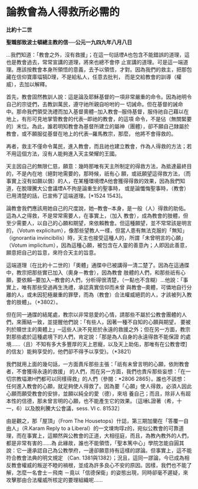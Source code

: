 # 論教會為人得救所必需的


**比約十二世**

**聖職部致波士頓總主教的信──公元一九四九年八月八日**





…我們知道：「教會之外，沒有救援」；在這一句話堙A也包含不能錯誤的道理，這也是教會過去，常常宣講的道理，將來也總不會停
止宣講的道理。可是這一端道理。應該按教會本身所領悟的意義，去予以領悟，才對。因為我們的救主，把那包藏在信仰寶庫堛犒D理，不是給私人，任意去批判，
而是交給教會的訓導（權威），去加以解釋。

首先，教會固然教訓人說：這是論及耶穌基督的一項非常嚴重的命令。因為祂明令自己的宗徒們，去教訓萬民，遵守祂所親自吩咐的一
切誡命。但在基督的誡命中。那命我們領受洗禮而加入基督奧體─加入教會─服侍基督，服侍祂自己藉以在地上，有形可見地掌管教會的代表─即祂的教會，的這項
命令，不是佔（無關緊要的）末位。為此，誰若明知教會為基督所建立的屬神（團體），卻不願自己隸屬於教會，或不願服從基督在地上的代表─羅馬教宗，那麼，
他將不會得救的。

再者，救主不僅命令萬民，進入教會，而且祂也建立教會，作為人得救的方法；若不用這個方法，沒有人能夠進入天主榮耀的王國。

天主因自己的無限仁慈，願意：幾時那唯有天主所制定的得救方法，為抵達最終目的，不是內在地（絕對地需要的，那時候，祇有心
願，或祇願望這得救方法，（而事實上沒有如願以償）的人，在某種環境堙A他會獲得得救的效果，因為我們知道，在脫理騰大公會議堙A不拘是論重生的聖事時，
或是論懺悔聖事時，（教會）已用清楚的話，已宣佈了這端道理。[*1524 1543]。

論教會我們應該用她自己的尺度說，她─教會─本身，是一般（人）得救的助佑。這為人之得救，不是常常需要人，在事實上，（加入
教會），成為教會的肢體，但至少需要人，以自己的心願和期望，來依賴教會。但這種願望，並不常常該是明言的，（Votum 
explicitum），像那些望教人一樣，但當人患有無法克服的「無知」（ignorantia 
invincibilis）時，天主也接受這種人的，所謂「未曾明言的心願」（Votum 
implicitum），因為這種心願，被包含在人靈的善意內；人即因此善意，願意把自己的旨意，來符合天主的旨意。

這端道理〔在比約十二世的〕「奧體」通牒中已被講得一清二楚了。因為在這通牒中，教宗把那些實已加入（奧身－教會），因為教會
肢體的人們，和那些祇有心願，要依賴─要加入─教會的人們，分析得很清楚，（一點也不含糊）…他說：「事實上，唯有那些受過再生洗禮，承認真實信仰而未曾
與教會─奧體，可憐地自行分離的人，或未因犯極嚴重的罪孽，而為（教會）合法權威絕罰的人，才該被列入教會的肢體」。（*3802）。

但在同一通牒的結尾處，教宗以非常慈愛的心情，請那些不屬於公教會團體的人們，來團結一致，並提醒他們說：「有些人，因著一種不自知的心願與期望，
要被列於贖世主的奧體上」─這些人決不見拒於永遠的救援之外；但在另一方面，教宗對那些處於這種處境下的人們，肯定說：「那是為人自身的永遠得救不能保證
的處境……（且）不知有多大多豐厚的天上恩寵，以及天上助佑，那唯有在公教會堙]的信友）能夠享受的，他們卻不得予以享受}。（*3821）

我們就用上面的幾句話，一方面責斥那些主張：「祇有未曾言明的心願，依附教會者，不會獲得永遠的救援」 
的人們，而在另一方面，我們也責斥那些妄想：「在一切宗教堛漱H們都可以同樣得救」的人們（參閱：*2806 
2865）。誰也不該想：任何進入教會的心願，就足夠使人得救了。因為要「心願」使人得救，必須人因此心願而願受教會的安排，並願以純全的愛（德），來培
養自己；而且，除非人有超本性的信德，那未曾言明的心願，也不能產生它的效果。〔這埵L證著（希，十一，6）以及脫利騰大公會議，sess. VI c.
 81532〕

由是觀之，那「屋頂」（From The Housetops）什誌，第三期加蘭在「答覆一自由人」（R.Karam 
Reply to a 
Liberal）的一文堜珣埻z的，宛似公教會的可靠道理，而在事實上，這顯然與公教會的正道，大相徑庭，而且，為教內教外的人們，都是非常有害的……為
此緣故，誰也不能領悟，「聖本篤中心」學院怎能自圓其說：它一邊承認自己為公教學府，一邊卻願意持有這樣的謬論。但事實上，這不能符合教會法典的明文規定
（Can. 
1381與1382）；況且，這同一謬論，今已成為相反教會權威的叛逆不睦的禍根，並成為許多良心不安的原因。因樣，我們也不能了解，怎麼一名會士－飛南
－竟以「信德保衛」的姿態出現，同時卻毫不遲疑，來攻擊那由合法權威所核定的要理組織呢……

